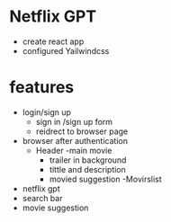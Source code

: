 # Netflix GPT
- create react app
-  configured Yailwindcss
# features
- login/sign up
   - sign in /sign up form
   - reidrect to browser  page
- browser after authentication
  - Header
  -main movie
    - trailer in background
    - tittle and description
    - movied suggestion
     -Movirslist
- netflix gpt
 - search bar
 - movie suggestion 
